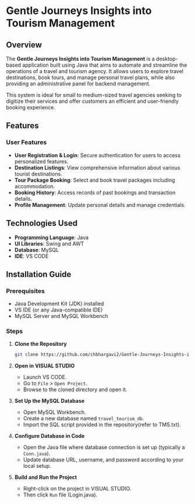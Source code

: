 
# Gentle Journeys Insights into Tourism Management
## Overview

The **Gentle Journeys Insights into Tourism Management** is a desktop-based application built using Java that aims to automate and streamline the operations of a travel and tourism agency. It allows users to explore travel destinations, book tours, and manage personal travel plans, while also providing an administrative panel for backend management.

This system is ideal for small to medium-sized travel agencies seeking to digitize their services and offer customers an efficient and user-friendly booking experience.

## Features

### User Features
- **User Registration & Login**: Secure authentication for users to access personalized features.
- **Destination Listings**: View comprehensive information about various tourist destinations.
- **Tour Package Booking**: Select and book travel packages including accommodation.
- **Booking History**: Access records of past bookings and transaction details.
- **Profile Management**: Update personal details and manage credentials.


## Technologies Used

- **Programming Language**: Java
- **UI Libraries**: Swing and AWT
- **Database**: MySQL
- **IDE**: VS CODE

## Installation Guide

### Prerequisites
- Java Development Kit (JDK) installed
- VS IDE (or any Java-compatible IDE)
- MySQL Server and MySQL Workbench

### Steps

1. **Clone the Repository**
   ```bash
   git clone https://github.com/chbhargavi2/Gentle-Journeys-Insights-into-Tourism-Management.git
   ```

2. **Open in VISUAL STUDIO**
   - Launch VS CODE.
   - Go to `File` > `Open Project`.
   - Browse to the cloned directory and open it.

3. **Set Up the MySQL Database**
   - Open MySQL Workbench.
   - Create a new database named `travel_tourism_db`.
   - Import the SQL script provided in the repository(refer to TMS.txt).

4. **Configure Database in Code**
   - Open the Java file where database connection is set up (typically a `Conn.java`).
   - Update database URL, username, and password according to your local setup.

5. **Build and Run the Project**
   - Right-click on the project in VISUAL STUDIO.
   - Then click `Run` file (Login.java).


